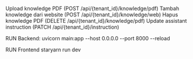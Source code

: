 Upload knowledge PDF (POST /api/{tenant_id}/knowledge/pdf)
Tambah knowledge dari website (POST /api/{tenant_id}/knowledge/web)
Hapus knowledge PDF (DELETE /api/{tenant_id}/knowledge/pdf)
Update assistant instruction (PATCH /api/{tenant_id}/instruction)


RUN Backend:
uvicorn main:app --host 0.0.0.0 --port 8000 --reload

RUN Frontend
staryarn run dev